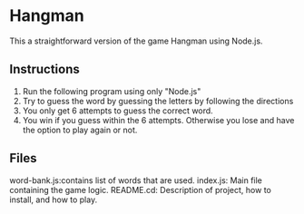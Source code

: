 # Hangman
This a straightforward version of the game Hangman using Node.js.
## Instructions
1. Run the following program using only "Node.js"
2. Try to guess the word by guessing the letters by following the directions
3. You only get 6 attempts to guess the correct word.
4. You win if you guess within the 6 attempts. Otherwise you lose and have the option to play again or not.
## Files
word-bank.js:contains list of words that are used.
index.js: Main file containing the game logic.
README.cd: Description of project, how to install, and how to play.